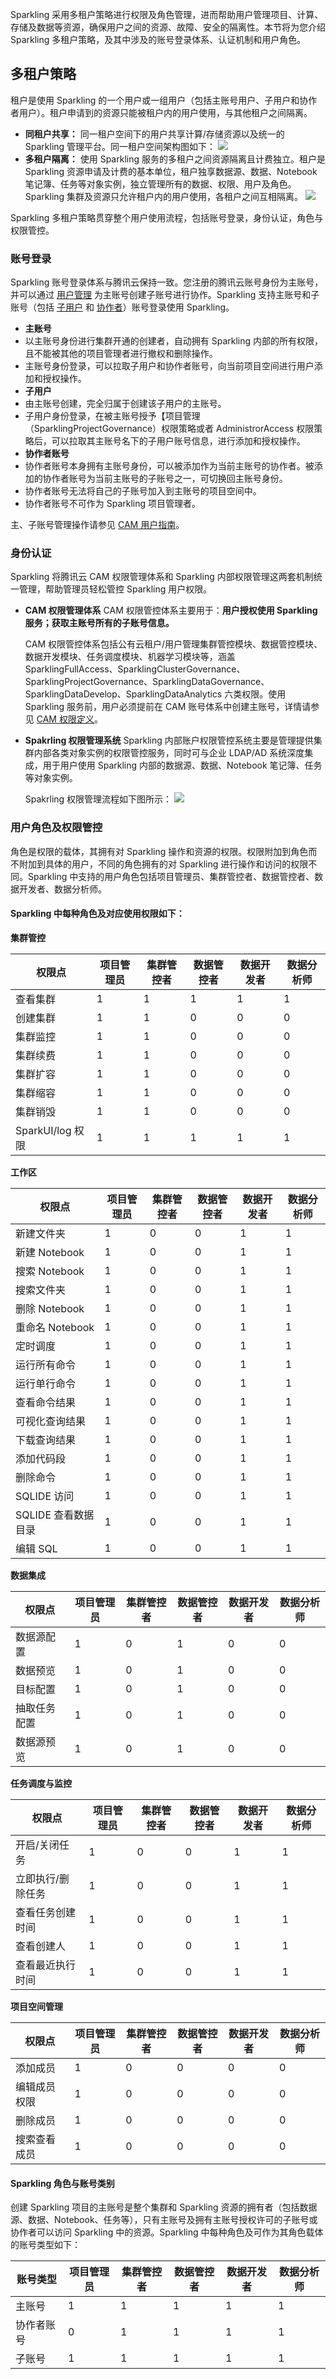 Sparkling 采用多租户策略进行权限及角色管理，进而帮助用户管理项目、计算、存储及数据等资源，确保用户之间的资源、故障、安全的隔离性。本节将为您介绍 Sparkling 多租户策略，及其中涉及的账号登录体系、认证机制和用户角色。

## 多租户策略

租户是使用 Sparkling 的一个用户或一组用户（包括主账号用户、子用户和协作者用户）。租户申请到的资源只能被租户内的用户使用，与其他租户之间隔离。

- **同租户共享：**
  同一租户空间下的用户共享计算/存储资源以及统一的 Sparkling 管理平台。同一租户空间架构图如下：
  ![](https://main.qcloudimg.com/raw/862eb48b79321d0a98a8e230fcf03c9e.png)
- **多租户隔离：**
  使用 Sparkling 服务的多租户之间资源隔离且计费独立。租户是 Sparkling 资源申请及计费的基本单位，租户独享数据源、数据、Notebook 笔记簿、任务等对象实例，独立管理所有的数据、权限、用户及角色。Sparkling 集群及资源只允许租户内的用户使用，各租户之间互相隔离。
  ![](https://main.qcloudimg.com/raw/faf65ba381e1f74720804a4e55db0c68.jpg)

Sparkling 多租户策略贯穿整个用户使用流程，包括账号登录，身份认证，角色与权限管控。

### 账号登录

Sparkling 账号登录体系与腾讯云保持一致。您注册的腾讯云账号身份为主账号，并可以通过 [用户管理](https://console.cloud.tencent.com/cam) 为主账号创建子账号进行协作。Sparkling 支持主账号和子账号（包括 [子用户](https://cloud.tencent.com/document/product/598/13674) 和 [协作者](https://cloud.tencent.com/document/product/598/13666)）账号登录使用 Sparkling。

- **主账号**
 -   以主账号身份进行集群开通的创建者，自动拥有 Sparkling 内部的所有权限，且不能被其他的项目管理者进行撤权和删除操作。
 - 主账号身份登录，可以拉取子用户和协作者账号，向当前项目空间进行用户添加和授权操作。
- **子用户**
 - 由主账号创建，完全归属于创建该子用户的主账号。
 - 子用户身份登录，在被主账号授予【项目管理（SparklingProjectGovernance）权限策略或者 AdministrorAccess 权限策略后，可以拉取其主账号名下的子用户账号信息，进行添加和授权操作。
- **协作者账号**
 - 协作者账号本身拥有主账号身份，可以被添加作为当前主账号的协作者。被添加的协作者账号为当前主账号的子账号之一，可切换回主账号身份。
 - 协作者账号无法将自己的子账号加入到主账号的项目空间中。
 - 协作者账号不可作为 Sparkling 项目管理者。

主、子账号管理操作请参见 [CAM 用户指南](https://cloud.tencent.com/document/product/598/13665)。

### 身份认证

Sparkling 将腾讯云 CAM 权限管理体系和 Sparkling 内部权限管理这两套机制统一管理，帮助管理员轻松管控 Sparkling 用户权限。

- **CAM 权限管理体系**
 CAM 权限管控体系主要用于：**用户授权使用 Sparkling 服务；获取主账号所有的子账号信息。**
 
  CAM 权限管控体系包括公有云租户/用户管理集群管控模块、数据管控模块、数据开发模块、任务调度模块、机器学习模块等，涵盖 SparklingFullAccess、SparklingClusterGovernance、SparklingProjectGovernance、SparklingDataGovernance、SparklingDataDevelop、SparklingDataAnalytics 六类权限。使用 Sparkling 服务前，用户必须提前在 CAM 账号体系中创建主账号，详情请参见 [CAM 权限定义](https://cloud.tencent.com/document/product/598/10600)。
- **Spakrling 权限管理系统**
  Sparkling 内部账户权限管控系统主要是管理提供集群内部各类对象实例的权限管控服务，同时可与企业 LDAP/AD 系统深度集成，用于用户使用 Sparkling 内部的数据源、数据、Notebook 笔记簿、任务等对象实例。
	
   Spakrling 权限管理流程如下图所示：
  ![](https://main.qcloudimg.com/raw/b7b798b6fd358f4db38744db0e651d0f.png)


### 用户角色及权限管控

角色是权限的载体，其拥有对 Sparkling 操作和资源的权限。权限附加到角色而不附加到具体的用户，不同的角色拥有的对 Sparkling 进行操作和访问的权限不同。Sparkling 中支持的用户角色包括项目管理员、集群管控者、数据管控者、数据开发者、数据分析师。

#### **Sparkling 中每种角色及对应使用权限如下：**

**集群管控**

| 权限点          | 项目管理员 | 集群管控者 | 数据管控者 | 数据开发者 | 数据分析师 |
| --------------- | ---------- | ---------- | ---------- | ---------- | ---------- |
| 查看集群        | 1          | 1          | 1          | 1          | 1          |
| 创建集群        | 1          | 1          | 0          | 0          | 0          |
| 集群监控        | 1          | 1          | 0          | 0          | 0          |
| 集群续费        | 1          | 1          | 0          | 0          | 0          |
| 集群扩容        | 1          | 1          | 0          | 0          | 0          |
| 集群缩容        | 1          | 1          | 0          | 0          | 0          |
| 集群销毁        | 1          | 1          | 0          | 0          | 0          |
| SparkUI/log 权限 | 1          | 1          | 1          | 1          | 1          |

**工作区**

| 权限点             | 项目管理员 | 集群管控者 | 数据管控者 | 数据开发者 | 数据分析师 |
| ------------------ | ---------- | ---------- | ---------- | ---------- | ---------- |
| 新建文件夹         | 1          | 0          | 0          | 1          | 1          |
| 新建 Notebook       | 1          | 0          | 0          | 1          | 1          |
| 搜索 Notebook       | 1          | 0          | 0          | 1          | 1          |
| 搜索文件夹         | 1          | 0          | 0          | 1          | 1          |
| 删除 Notebook       | 1          | 0          | 0          | 1          | 1          |
| 重命名 Notebook     | 1          | 0          | 0          | 1          | 1          |
| 定时调度           | 1          | 0          | 0          | 1          | 1          |
| 运行所有命令       | 1          | 0          | 0          | 1          | 1          |
| 运行单行命令       | 1          | 0          | 0          | 1          | 1          |
| 查看命令结果       | 1          | 0          | 0          | 1          | 1          |
| 可视化查询结果     | 1          | 0          | 0          | 1          | 1          |
| 下载查询结果       | 1          | 0          | 0          | 1          | 1          |
| 添加代码段         | 1          | 0          | 0          | 1          | 1          |
| 删除命令           | 1          | 0          | 0          | 1          | 1          |
| SQLIDE 访问         | 1          | 0          | 0          | 1          | 1          |
| SQLIDE 查看数据目录 | 1          | 0          | 0          | 1          | 1          |
| 编辑 SQL            | 1          | 0          | 0          | 1          | 1          |

**数据集成**

| 权限点       | 项目管理员 | 集群管控者 | 数据管控者 | 数据开发者 | 数据分析师 |
| ------------ | ---------- | ---------- | ---------- | ---------- | ---------- |
| 数据源配置   | 1          | 0          | 1          | 0          | 0          |
| 数据预览     | 1          | 0          | 1          | 0          | 0          |
| 目标配置     | 1          | 0          | 1          | 0          | 0          |
| 抽取任务配置 | 1          | 0          | 1          | 0          | 0          |
| 数据源预览   | 1          | 0          | 1          | 0          | 0          |

**任务调度与监控**

| 权限点            | 项目管理员 | 集群管控者 | 数据管控者 | 数据开发者 | 数据分析师 |
| ----------------- | ---------- | ---------- | ---------- | ---------- | ---------- |
| 开启/关闭任务     | 1          | 0          | 0          | 1          | 1          |
| 立即执行/删除任务 | 1          | 0          | 0          | 1          | 1          |
| 查看任务创建时间  | 1          | 0          | 0          | 1          | 1          |
| 查看创建人        | 1          | 0          | 0          | 1          | 1          |
| 查看最近执行时间  | 1          | 0          | 0          | 1          | 1          |

**项目空间管理**

| 权限点       | 项目管理员 | 集群管控者 | 数据管控者 | 数据开发者 | 数据分析师 |
| ------------ | ---------- | ---------- | ---------- | ---------- | ---------- |
| 添加成员     | 1          | 0          | 0          | 0          | 0          |
| 编辑成员权限 | 1          | 0          | 0          | 0          | 0          |
| 删除成员     | 1          | 0          | 0          | 0          | 0          |
| 搜索查看成员 | 1          | 0          | 0          | 0          | 0          |

#### **Sparkling 角色与账号类别**

  创建 Sparkling 项目的主账号是整个集群和 Sparkling 资源的拥有者（包括数据源、数据、Notebook、任务等），只有主账号及拥有主账号授权许可的子账号或协作者可以访问 Sparkling 中的资源。Sparkling 中每种角色及可作为其角色载体的账号类型如下：

| 账号类型   | 项目管理员 | 集群管控者 | 数据管控者 | 数据开发者 | 数据分析师 |
| ---------- | ---------- | ---------- | ---------- | ---------- | ---------- |
| 主账号     | 1          | 1          | 1          | 1          | 1          |
| 协作者账号 | 0          | 1          | 1          | 1          | 1          |
| 子账号     | 1          | 1          | 1          | 1          | 1          |

